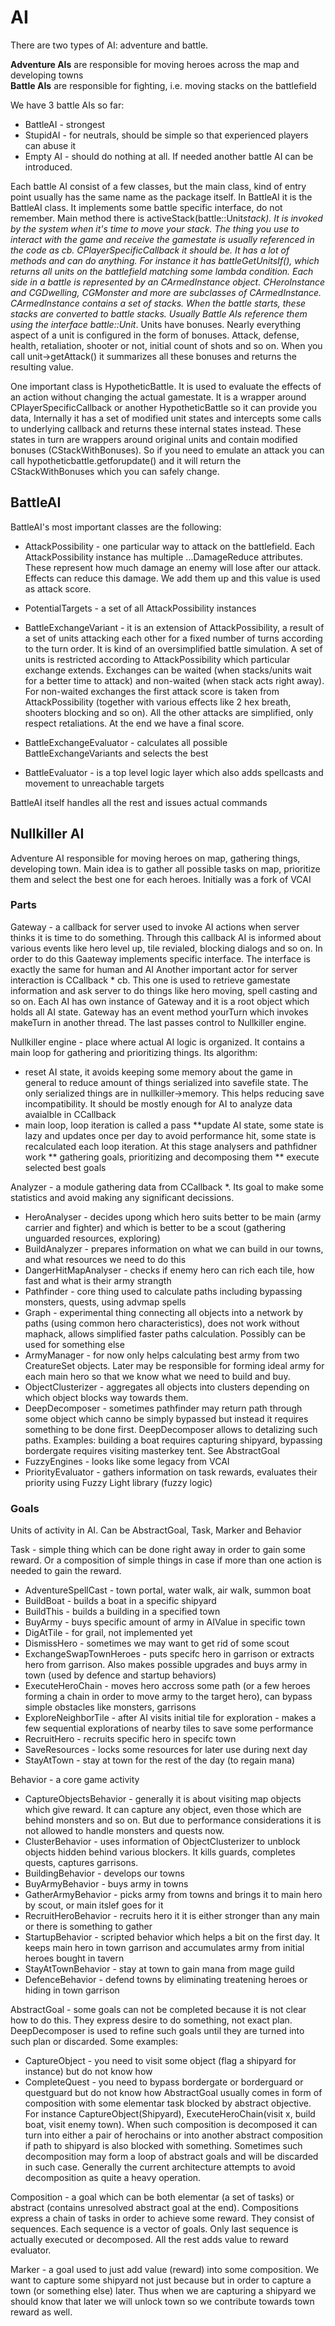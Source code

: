 # AI

There are two types of AI: adventure and battle.

**Adventure AIs** are responsible for moving heroes across the map and developing towns  
**Battle AIs** are responsible for fighting, i.e. moving stacks on the battlefield  

We have 3 battle AIs so far:

* BattleAI - strongest
* StupidAI - for neutrals, should be simple so that experienced players can abuse it
* Empty AI - should do nothing at all. If needed another battle AI can be introduced.  

Each battle AI consist of a few classes, but the main class, kind of entry point usually has the same name as the package itself. In BattleAI it is the BattleAI class. It implements some battle specific interface, do not remember. Main method there is activeStack(battle::Unit*stack). It is invoked by the system when it's time to move your stack. The thing you use to interact with the game and receive the gamestate is usually referenced in the code as cb. CPlayerSpecificCallback it should be. It has a lot of methods and can do anything. For instance it has battleGetUnitsIf(), which returns all units on the battlefield matching some lambda condition.
Each side in a battle is represented by an CArmedInstance object. CHeroInstance and CGDwelling, CGMonster and more are subclasses of CArmedInstance. CArmedInstance contains a set of stacks. When the battle starts, these stacks are converted to battle stacks. Usually Battle AIs reference them using the interface battle::Unit*.
Units have bonuses. Nearly everything aspect of a unit is configured in the form of bonuses. Attack, defense, health, retaliation, shooter or not, initial count of shots and so on.
When you call unit->getAttack() it summarizes all these bonuses and returns the resulting value.  

One important class is HypotheticBattle. It is used to evaluate the effects of an action without changing the actual gamestate. It is a wrapper around CPlayerSpecificCallback or another HypotheticBattle so it can provide you data, Internally it has a set of modified unit states and intercepts some calls to underlying callback and returns these internal states instead. These states in turn are wrappers around original units and contain modified bonuses (CStackWithBonuses). So if you need to emulate an attack you can call hypotheticbattle.getforupdate() and it will return the CStackWithBonuses which you can safely change.  

## BattleAI  

BattleAI's most important classes are the following:

- AttackPossibility - one particular way to attack on the battlefield. Each AttackPossibility instance has multiple ...DamageReduce attributes. These represent how much damage an enemy will lose after our attack. Effects can reduce this damage. We add them up and this value is used as attack score.

- PotentialTargets - a set of all AttackPossibility instances

- BattleExchangeVariant - it is an extension of AttackPossibility, a result of a set of units attacking each other for a fixed number of turns according to the turn order. It is kind of an oversimplified battle simulation. A set of units is restricted according to AttackPossibility which particular exchange extends. Exchanges can be waited (when stacks/units wait for a better time to attack) and non-waited (when stack acts right away). For non-waited exchanges the first attack score is taken from AttackPossibility (together with various effects like 2 hex breath, shooters blocking and so on). All the other attacks are simplified, only respect retaliations. At the end we have a final score.

- BattleExchangeEvaluator - calculates all possible BattleExchangeVariants and selects the best

- BattleEvaluator - is a top level logic layer which also adds spellcasts and movement to unreachable targets

BattleAI itself handles all the rest and issues actual commands

## Nullkiller AI

Adventure AI responsible for moving heroes on map, gathering things, developing town. Main idea is to gather all possible tasks on map, prioritize them and select the best one for each heroes. Initially was a fork of VCAI

### Parts

Gateway - a callback for server used to invoke AI actions when server thinks it is time to do something. Through this callback AI is informed about various events like hero level up, tile revialed, blocking dialogs and so on. In order to do this Gaateway implements specific interface. The interface is exactly the same for human and AI
Another important actor for server interaction is CCallback * cb. This one is used to retrieve gamestate information and ask server to do things like hero moving, spell casting and so on. Each AI has own instance of Gateway and it is a root object which holds all AI state. Gateway has an event method yourTurn which invokes makeTurn in another thread. The last passes control to Nullkiller engine.

Nullkiller engine - place where actual AI logic is organized. It contains a main loop for gathering and prioritizing things. Its algorithm:

* reset AI state, it avoids keeping some memory about the game in general to reduce amount of things serialized into savefile state. The only serialized things are in nullkiller->memory. This helps reducing save incompatibility. It should be mostly enough for AI to analyze data avaialble in CCallback
* main loop, loop iteration is called a pass
**update AI state, some state is lazy and updates once per day to avoid performance hit, some state is recalculated each loop iteration. At this stage analysers and pathfidner work
** gathering goals, prioritizing and decomposing them
** execute selected best goals

Analyzer - a module gathering data from CCallback *. Its goal to make some statistics and avoid making any significant decissions.

* HeroAnalyser - decides upong which hero suits better to be main (army carrier and fighter) and which is better to be a scout (gathering unguarded resources, exploring)
* BuildAnalyzer - prepares information on what we can build in our towns, and what resources we need to do this
* DangerHitMapAnalyser - checks if enemy hero can rich each tile, how fast and what is their army strangth
* Pathfinder - core thing used to calculate paths including bypassing monsters, quests, using advmap spells
* Graph - experimental thing connecting all objects into a network by paths (using common hero characteristics), does not work without maphack, allows simplified faster paths calculation. Possibly can be used for something else
* ArmyManager - for now only helps calculating best army from two CreatureSet objects. Later may be responsible for forming ideal army for each main hero so that we know what we need to build and buy.
* ObjectClusterizer - aggregates all objects into clusters depending on which object blocks way towards them.
* DeepDecomposer - sometimes pathfinder may return path through some object which canno be simply bypassed but instead it requires something to be done first. DeepDecomposer allows to detalizing such paths. Examples: building a boat requires capturing shipyard, bypassing bordergate requires visiting masterkey tent. See AbstractGoal
* FuzzyEngines - looks like some legacy from VCAI
* PriorityEvaluator - gathers information on task rewards, evaluates their priority using Fuzzy Light library (fuzzy logic)

### Goals

Units of activity in AI. Can be AbstractGoal, Task, Marker and Behavior

Task - simple thing which can be done right away in order to gain some reward. Or a composition of simple things in case if more than one action is needed to gain the reward.

* AdventureSpellCast - town portal, water walk, air walk, summon boat
* BuildBoat - builds a boat in a specific shipyard
* BuildThis - builds a building in a specified town
* BuyArmy - buys specific amount of army in AIValue in specific town
* DigAtTile - for grail, not implemented yet
* DismissHero - sometimes we may want to get rid of some scout
* ExchangeSwapTownHeroes - puts specifc hero in garrison or extracts hero from garrison. Also makes possible upgrades and buys army in town (used by defence and startup behaviors)
* ExecuteHeroChain - moves hero accross some path (or a few heroes forming a chain in order to move army to the target hero), can bypass simple obstacles like monsters, garrisons
* ExploreNeighborTile - after AI visits initial tile for exploration - makes a few sequential explorations of nearby tiles to save some performance
* RecruitHero - recruits specific hero in specifc town
* SaveResources - locks some resources for later use during next day
* StayAtTown - stay at town for the rest of the day (to regain mana)

Behavior - a core game activity

* CaptureObjectsBehavior - generally it is about visiting map objects which give reward. It can capture any object, even those which are behind monsters and so on. But due to performance considerations it is not allowed to handle monsters and quests now.
* ClusterBehavior - uses information of ObjectClusterizer to unblock objects hidden behind various blockers. It kills guards, completes quests, captures garrisons.
* BuildingBehavior - develops our towns
* BuyArmyBehavior - buys army in towns
* GatherArmyBehavior - picks army from towns and brings it to main hero by scout, or main itslef goes for it
* RecruitHeroBehavior - recruits hero it it is either stronger than any main or there is something to gather
* StartupBehavior - scripted behavior which helps a bit on the first day. It keeps main hero in town garrison and accumulates army from initial heroes bought in tavern
* StayAtTownBehavior - stay at town to gain mana from mage guild
* DefenceBehavior - defend towns by eliminating treatening heroes or hiding in town garrison

AbstractGoal - some goals can not be completed because it is not clear how to do this. They express desire to do something, not exact plan. DeepDecomposer is used to refine such goals until they are turned into such plan or discarded. Some examples:

* CaptureObject - you need to visit some object (flag a shipyard for instance) but do not know how
* CompleteQuest - you need to bypass bordergate or borderguard or questguard but do not know how
AbstractGoal usually comes in form of composition with some elementar task blocked by abstract objective. For instance CaptureObject(Shipyard), ExecuteHeroChain(visit x, build boat, visit enemy town). When such composition is decomposed it can turn into either a pair of herochains or into another abstract composition if path to shipyard is also blocked with something.
Sometimes such decomposition may form a loop of abstract goals and will be discarded in such case. Generally the current architecture attempts to avoid decomposition as quite a heavy operation.

Composition - a goal which can be both elementar (a set of tasks) or abstract (contains unresolved abstract goal at the end). Compositions express a chain of tasks in order to achieve some reward. They consist of sequences. Each sequence is a vector of goals. Only last sequence is actually executed or decomposed. All the rest adds value to reward evaluator.

Marker - a goal used to just add value (reward) into some composition. We want to capture some shipyard not just because but in order to capture a town (or something else) later. Thus when we are capturing a shipyard we should know that later we will unlock town so we contribute towards town reward as well.
